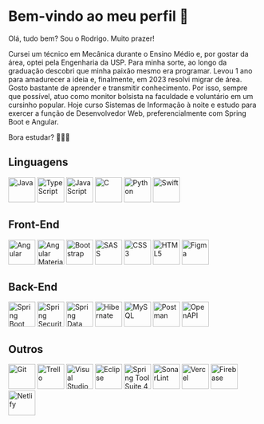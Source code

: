 # Bem-vindo ao meu perfil 👋
Olá, tudo bem? Sou o Rodrigo. Muito prazer!

Cursei um técnico em Mecânica durante o Ensino Médio e, por gostar da área, optei pela Engenharia da USP. Para minha sorte, ao longo da graduação descobri que minha paixão mesmo era programar. Levou 1 ano para amadurecer a ideia e, finalmente, em 2023 resolvi migrar de área. Gosto bastante de aprender e transmitir conhecimento. Por isso, sempre que possível, atuo como monitor bolsista na faculdade e voluntário em um cursinho popular. Hoje curso Sistemas de Informação à noite e estudo para exercer a função de Desenvolvedor Web, preferencialmente com Spring Boot e Angular.

Bora estudar? 🙂✌🏻

## Linguagens
<div>
  <img title="Java" width="54px" height="50px" src="https://cdn.jsdelivr.net/gh/devicons/devicon@latest/icons/java/java-original.svg" alt="Java" />
  <img title="TypeScript" width="54px" height="50px" src="https://cdn.jsdelivr.net/gh/devicons/devicon@latest/icons/typescript/typescript-original.svg" alt="TypeScript"/>
  <img title="JavaScript" width="54px" height="50px" src="https://cdn.jsdelivr.net/gh/devicons/devicon@latest/icons/javascript/javascript-original.svg" alt="JavaScript"/>
  <img title="C" width="54px" height="50px" src="https://cdn.jsdelivr.net/gh/devicons/devicon@latest/icons/c/c-original.svg" alt="C"/>
  <img title="Python" width="54px" height="50px" src="https://cdn.jsdelivr.net/gh/devicons/devicon@latest/icons/python/python-original.svg" alt="Python"/>
  <img title="Swift" width="54px" height="50px" src="https://cdn.jsdelivr.net/gh/devicons/devicon@latest/icons/swift/swift-original.svg" alt="Swift"/>
</div>

## Front-End
<div>
  <img title="Angular" width="54px" height="50px" src="https://cdn.iconscout.com/icon/free/png-256/free-angular-3521273-2944777.png?f=webp" alt="Angular" />
  <img title="Angular Material" width="54px" height="50px" src="https://cdn.jsdelivr.net/gh/devicons/devicon@latest/icons/angularmaterial/angularmaterial-original.svg" alt="Angular Material" />
  <img title="Bootstrap" width="54px" height="50px" src="https://cdn.jsdelivr.net/gh/devicons/devicon@latest/icons/bootstrap/bootstrap-original.svg" alt="Bootstrap" />
  <img title="SASS" width="54px" height="50px" src="https://cdn.jsdelivr.net/gh/devicons/devicon/icons/sass/sass-original.svg" alt="SASS" />
  <img title="CSS3" width="54px" height="50px" src="https://cdn.jsdelivr.net/gh/devicons/devicon/icons/css3/css3-original.svg" alt="CSS3" />
  <img title="HTML5" width="54px" height="50px" src="https://cdn.jsdelivr.net/gh/devicons/devicon/icons/html5/html5-original.svg" alt="HTML5" />
  <img title="Figma" width="54px" height="50px" src="https://cdn.jsdelivr.net/gh/devicons/devicon/icons/figma/figma-original.svg" alt="Figma" />
</div>

## Back-End
<div>
  <img title="Spring Boot" width="54px" height="50px" src="https://encrypted-tbn0.gstatic.com/images?q=tbn:ANd9GcR-9ff1g4KHmlqW6mram7cFsANTo_wVLUbIIw&s" alt="Spring Boot" />
  <img title="Spring Security" width="54px" height="50px" src="https://encrypted-tbn0.gstatic.com/images?q=tbn:ANd9GcT5M4jUFlOPfFF9KfH4nrUlWtmCooy8b_Oi3QcSQyjVwCMWxYabGWOG7b85IxIG-Py4kNE&usqp=CAU" alt="Spring Security" />
  <img title="Spring Data JPA" width="54px" height="50px" src="https://dimitri.codes/logos/spring-data.png" alt="Spring Data JPA" />
  <img title="Hibernate" width="54px" height="50px" src="https://cdn.jsdelivr.net/gh/devicons/devicon@latest/icons/hibernate/hibernate-original.svg" alt="Hibernate" />
  <img title="MySQL" width="54px" height="50px" src="https://cdn.jsdelivr.net/gh/devicons/devicon@latest/icons/mysql/mysql-original.svg" alt="MySQL" />
  <img title="Postman" width="54px" height="50px" src="https://cdn.jsdelivr.net/gh/devicons/devicon@latest/icons/postman/postman-original.svg" alt="Postman" />
  <img title="OpenAPI" width="54px" height="50px" src="https://cdn.jsdelivr.net/gh/devicons/devicon@latest/icons/openapi/openapi-original.svg" alt="OpenAPI" />
</div>

## Outros
<div>
  <img title="Git" width="54px" height="50px" src="https://cdn.jsdelivr.net/gh/devicons/devicon/icons/git/git-original.svg" alt="Git" />
  <img title="Trello" width="54px" height="50px" src="https://cdn.jsdelivr.net/gh/devicons/devicon/icons/trello/trello-plain.svg" alt="Trello" />
  <img title="Visual Studio Code" width="54px" height="50px" src="https://cdn.jsdelivr.net/gh/devicons/devicon/icons/vscode/vscode-original.svg" alt="Visual Studio Code" />
  <img title="Eclipse" width="54px" height="50px" src="https://cdn.jsdelivr.net/gh/devicons/devicon/icons/eclipse/eclipse-original.svg" alt="Eclipse" />
  <img title="Spring Tool Suite 4" width="54px" height="50px" src="https://cdn.jsdelivr.net/gh/devicons/devicon/icons/spring/spring-original.svg" alt="Spring Tool Suite 4" />
  <img title="SonarLint" width="54px" height="50px" src="https://seeklogo.com/images/S/sonarlint-icon-logo-0161BCE8AD-seeklogo.com.png" alt="SonarLint" />
  <img title="Vercel" width="54px" height="50px" src="https://cdn.jsdelivr.net/gh/devicons/devicon@latest/icons/vercel/vercel-original.svg" alt="Vercel" />
  <img title="Firebase" width="54px" height="50px" src="https://cdn.jsdelivr.net/gh/devicons/devicon@latest/icons/firebase/firebase-original.svg" alt="Firebase" />
  <img title="Netlify" width="54px" height="50px" src="https://cdn.jsdelivr.net/gh/devicons/devicon@latest/icons/netlify/netlify-original.svg" alt="Netlify" />
</div>
